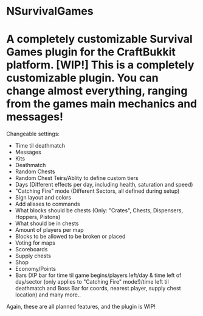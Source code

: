 NSurvivalGames
==============

A completely customizable Survival Games plugin for the CraftBukkit platform. [WIP!]
This is a completely customizable plugin. You can change almost everything, ranging from the games main mechanics and messages!
==============

Changeable settings:

* Time til deathmatch
* Messages
* Kits
* Deathmatch
* Random Chests
* Random Chest Teirs/Ablity to define custom tiers
* Days (Different effects per day, including health, saturation and speed)
* "Catching Fire" mode (Different Sectors, all defined during setup)
* Sign layout and colors
* Add aliases to commands
* What blocks should be chests (Only: "Crates", Chests, Dispensers, Hoppers, Pistons)
* What should be in chests
* Amount of players per map
* Blocks to be allowed to be broken or placed
* Voting for maps
* Scoreboards
* Supply chests
* Shop
* Economy/Points
* Bars (XP bar for time til game begins/players left/day & time left of day/sector (only applies to "Catching Fire" mode!)/time left til deathmatch and Boss Bar for coords, nearest player, supply chest location)
 and many more..

Again, these are all planned features, and the plugin is WIP!
